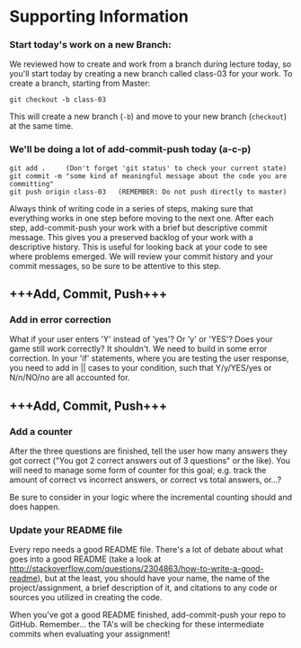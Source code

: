 # Supporting Information
### Start today's work on a new Branch:
We reviewed how to create and work from a branch during lecture today, so you'll start today by creating a new branch called class-03 for your work. To create a branch, starting from Master:

`git checkout -b class-03`

This will create a new branch (`-b`) and move to your new branch (`checkout`) at the same time.

### We'll be doing a lot of add-commit-push today (a-c-p)
    git add .     (Don't forget 'git status' to check your current state)
    git commit -m "some kind of meaningful message about the code you are committing"
    git push origin class-03   (REMEMBER: Do not push directly to master)

Always think of writing code in a series of steps, making sure that everything works in one step before moving to the next one. After each step, add-commit-push your work with a brief but descriptive commit message. This gives you a preserved backlog of your work with a descriptive history. This is useful for looking back at your code to see where problems emerged. We will review your commit history and your commit messages, so be sure to be attentive to this step.

## +++Add, Commit, Push+++

### Add in error correction
What if your user enters 'Y' instead of 'yes'? Or 'y' or 'YES'? Does your game still work correctly? It shouldn't. We need to build in some error correction. In your 'if' statements, where you are testing the user response, you need to add in || cases to your condition, such that Y/y/YES/yes or N/n/NO/no are all accounted for.

## +++Add, Commit, Push+++

### Add a counter
After the three questions are finished, tell the user how many answers they got correct ("You got 2 correct answers out of 3 questions" or the like). You will need to manage some form of counter for this goal; e.g. track the amount of correct vs incorrect answers, or correct vs total answers, or...?

Be sure to consider in your logic where the incremental counting should and does happen.

### Update your README file
Every repo needs a good README file. There's a lot of debate about what goes into a good README (take a look at http://stackoverflow.com/questions/2304863/how-to-write-a-good-readme), but at the least, you should have your name, the name of the project/assignment, a brief description of it, and citations to any code or sources you utilized in creating the code.

When you've got a good README finished, add-commit-push your repo to GitHub. Remember... the TA's will be checking for these intermediate commits when evaluating your assignment!

